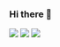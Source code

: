 ### Hi there 👋

![](https://github.com/halfrost/halfrost/blob/master/icons/header_.png)
![](https://img.shields.io/badge/language-JavaScript-orange)
![](https://img.shields.io/badge/yangxianpei-%E5%8A%A0%E6%B2%B9-blue?colorA=green)

<!--
**shanyuhai123/shanyuhai123** is a ✨ _special_ ✨ repository because its `README.md` (this file) appears on your GitHub profile.

Here are some ideas to get you started:

- 🔭 I’m currently working on ...
- 🌱 I’m currently learning ...
- 👯 I’m looking to collaborate on ...
- 🤔 I’m looking for help with ...
- 💬 Ask me about ...
- 📫 How to reach me: ...
- 😄 Pronouns: ...
- ⚡ Fun fact: ...
-->
